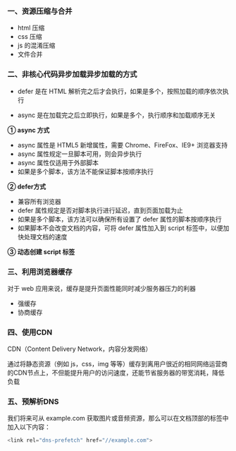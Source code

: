### 一、资源压缩与合并

- html 压缩
- css 压缩
- js 的混淆压缩
- 文件合并



### 二、非核心代码异步加载异步加载的方式

- defer 是在 HTML 解析完之后才会执行，如果是多个，按照加载的顺序依次执行

- async 是在加载完之后立即执行，如果是多个，执行顺序和加载顺序无关

**① async 方式**

- async 属性是 HTML5 新增属性，需要 Chrome、FireFox、IE9+ 浏览器支持
- async 属性规定一旦脚本可用，则会异步执行
- async 属性仅适用于外部脚本
- 如果是多个脚本，该方法不能保证脚本按顺序执行

**② defer方式**

- 兼容所有浏览器
- defer 属性规定是否对脚本执行进行延迟，直到页面加载为止
- 如果是多个脚本，该方法可以确保所有设置了 defer 属性的脚本按顺序执行
- 如果脚本不会改变文档的内容，可将 defer 属性加入到 script 标签中，以便加快处理文档的速度

**③ 动态创建 script 标签**



### 三、利用浏览器缓存

对于 web 应用来说，缓存是提升页面性能同时减少服务器压力的利器

- 强缓存
- 协商缓存



### 四、使用CDN

CDN（Content Delivery Network，内容分发网络）

通过将静态资源（例如 js，css，img 等等）缓存到离用户很近的相同网络运营商的CDN节点上，不但能提升用户的访问速度，还能节省服务器的带宽消耗，降低负载



### 五、预解析DNS

我们将来可从 example.com 获取图片或音频资源，那么可以在文档顶部的标签中加入以下内容：

```js
<link rel="dns-prefetch" href="//example.com">
```

